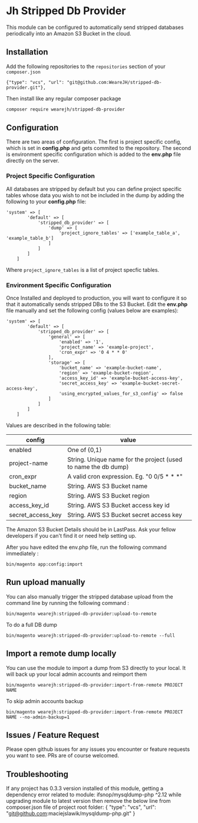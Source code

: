 # Jh Stripped Db Provider

This module can be configured to automatically send stripped databases periodically into an Amazon S3 Bucket in the cloud.

## Installation

Add the following repositories to the `repositories` section of your `composer.json`

```
{"type": "vcs", "url": "git@github.com:WeareJH/stripped-db-provider.git"},
```

Then install like any regular composer package
```bash
composer require wearejh/stripped-db-provider
```

## Configuration

There are two areas of configuration. The first is project specific config, which is set in **config.php** and gets commited to the repository. The second is environment specific configuration which is added to the **env.php** file directly on the server.

### Project Specific Configuration

All databases are stripped by default but you can define project specific tables whose data you wish to not be included in the dump by adding the following to your **config.php** file:

```
'system' => [
        'default' => [
            'stripped_db_provider' => [
                'dump' => [
                    'project_ignore_tables' => ['example_table_a', 'example_table_b']
                ]
            ]
        ]
    ]
```

Where `project_ignore_tables` is a list of project specfic tables.

### Environment Specific Configuration

Once Installed and deployed to production, you will want to configure it so that it automatically sends stripped DBs to the S3 Bucket.
Edit the **env.php** file manually and set the following config (values below are examples):
```
'system' => [
        'default' => [
            'stripped_db_provider' => [
                'general' => [
                    'enabled' => '1',
                    'project_name' => 'example-project',
                    'cron_expr' => '0 4 * * 0'
                ],
                'storage' => [
                    'bucket_name' => 'example-bucket-name',
                    'region' => 'example-bucket-region',
                    'access_key_id' => 'example-bucket-access-key',
                    'secret_access_key' => 'example-bucket-secret-access-key',
                    'using_encrypted_values_for_s3_config' => false
                ]
            ]
        ]
    ]
```

Values are described in the following table:

| config                | value                                                               |
|-----------------------|---------------------------------------------------------------------|
| enabled               | One of {0,1}                                                        |
| project-name          | String. Unique name for the project (used to name the db dump)      |
| cron_expr             | A valid cron expression. Eg. "0 0/5 * * *"                          |
| bucket_name           | String. AWS S3 Bucket name                                          |
| region                | String. AWS S3 Bucket region                                        |
| access_key_id         | String. AWS S3 Bucket access key id                                 |
| secret_access_key     | String. AWS S3 Bucket secret access key                             |

The Amazon S3 Bucket Details should be in LastPass. Ask your fellow developers if you can't find it or need help setting up.

After you have edited the env.php file, run the following command immediately :

```
bin/magento app:config:import
``` 

## Run upload manually

You can also manually trigger the stripped database upload from the command line by running the following command : 

```
bin/magento wearejh:stripped-db-provider:upload-to-remote 
```

To do a full DB dump

```
bin/magento wearejh:stripped-db-provider:upload-to-remote --full
```

## Import a remote dump locally

You can use the module to import a dump from S3 directly to your local. It will back up your local admin accounts and 
reimport them

```
bin/magento wearejh:stripped-db-provider:import-from-remote PROJECT NAME 
```

To skip admin accounts backup

```
bin/magento wearejh:stripped-db-provider:import-from-remote PROJECT NAME --no-admin-backup=1
```

## Issues / Feature Request

Please open github issues for any issues you encounter or feature requests you want to see. PRs are of course welcomed.

## Troubleshooting

If any project has 0.3.3 version installed of this module, getting a dependency error related to module: ifsnop/mysqldump-php ^2.12 while upgrading module to latest version then remove the below line from composer.json file of project root folder:
        {
           "type": "vcs",
           "url": "git@github.com:maciejslawik/mysqldump-php.git"
         }
